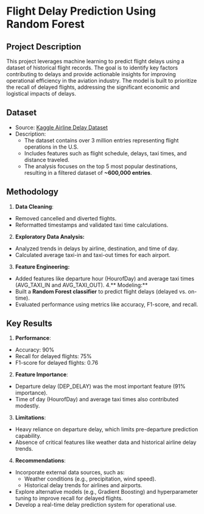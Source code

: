 # Flight Delay Prediction Using Random Forest
## Project Description
This project leverages machine learning to predict flight delays using a dataset of historical flight records. The goal is to identify key factors contributing to delays and provide actionable insights for improving operational efficiency in the aviation industry. The model is built to prioritize the recall of delayed flights, addressing the significant economic and logistical impacts of delays.

## Dataset
- Source: [Kaggle Airline Delay Dataset](https://www.kaggle.com/datasets/patrickzel/flight-delay-and-cancellation-dataset-2019-2023)
- Description:
  - The dataset contains over 3 million entries representing flight operations in the U.S.
  - Includes features such as flight schedule, delays, taxi times, and distance traveled.
  - The analysis focuses on the top 5 most popular destinations, resulting in a filtered dataset of **~600,000 entries**.

## Methodology
1. **Data Cleaning**:
- Removed cancelled and diverted flights.
- Reformatted timestamps and validated taxi time calculations.
2. **Exploratory Data Analysis:**
- Analyzed trends in delays by airline, destination, and time of day.
- Calculated average taxi-in and taxi-out times for each airport.
3. **Feature Engineering:**
- Added features like departure hour (HourofDay) and average taxi times (AVG_TAXI_IN and AVG_TAXI_OUT).
4.** Modeling:**
- Built a **Random Forest classifier** to predict flight delays (delayed vs. on-time).
- Evaluated performance using metrics like accuracy, F1-score, and recall.

## Key Results
1. **Performance**:
- Accuracy: 90%
- Recall for delayed flights: 75%
- F1-score for delayed flights: 0.76
2. **Feature Importance**:
- Departure delay (DEP_DELAY) was the most important feature (91% importance).
- Time of day (HourofDay) and average taxi times also contributed modestly.
3. **Limitations**:
- Heavy reliance on departure delay, which limits pre-departure prediction capability.
- Absence of critical features like weather data and historical airline delay trends.
4. **Recommendations**:
- Incorporate external data sources, such as:
  - Weather conditions (e.g., precipitation, wind speed).
  - Historical delay trends for airlines and airports.
- Explore alternative models (e.g., Gradient Boosting) and hyperparameter tuning to improve recall for delayed flights.
- Develop a real-time delay prediction system for operational use.
